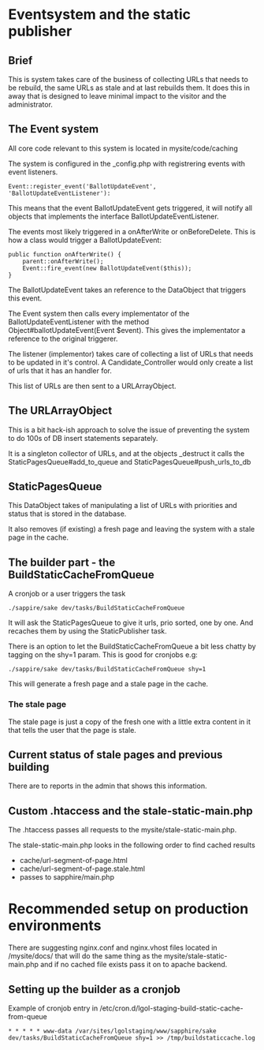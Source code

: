 # Eventsystem and the static publisher

## Brief

This is system takes care of the business of collecting URLs that needs to be
rebuild, the same URLs as stale and at last rebuilds them. It does this in away
that is designed to leave minimal impact to the visitor and the administrator.

## The Event system

All core code relevant to this system is located in mysite/code/caching

The system is configured in the _config.php with registrering events with
event listeners.

    Event::register_event('BallotUpdateEvent', 'BallotUpdateEventListener'):

This means that the event BallotUpdateEvent gets triggered, it will notify all
objects that implements the interface BallotUpdateEventListener.

The events most likely triggered in a onAfterWrite or onBeforeDelete. This is
how a class would trigger a BallotUpdateEvent:

    public function onAfterWrite() {
        parent::onAfterWrite();
        Event::fire_event(new BallotUpdateEvent($this));
    }

The BallotUpdateEvent takes an reference to the DataObject that triggers this
event.

The Event system then calls every implementator of the BallotUpdateEventListener
with the method Object#ballotUpdateEvent(Event $event). This gives the
implementator a reference to the original triggerer.

The listener (implementor) takes care of collecting a list of URLs that needs to
be updated in it's control. A Candidate_Controller would only create a list of
urls that it has an handler for.

This list of URLs are then sent to a URLArrayObject.

## The URLArrayObject

This is a bit hack-ish approach to solve the issue of preventing the system to
do 100s of DB insert statements separately.

It is a singleton collector of URLs, and at the objects _destruct it calls the
StaticPagesQueue#add_to_queue and StaticPagesQueue#push_urls_to_db

## StaticPagesQueue

This DataObject takes of manipulating a list of URLs with priorities and status
that is stored in the database.

It also removes (if existing) a fresh page and leaving the system with a stale
page in the cache.

## The builder part - the BuildStaticCacheFromQueue

A cronjob or a user triggers the task

    ./sappire/sake dev/tasks/BuildStaticCacheFromQueue

It will ask the StaticPagesQueue to give it urls, prio sorted, one by one. And
recaches them by using the StaticPublisher task.

There is an option to let the BuildStaticCacheFromQueue a bit less chatty by
tagging on the shy=1 param. This is good for cronjobs e.g:

    ./sappire/sake dev/tasks/BuildStaticCacheFromQueue shy=1

This will generate a fresh page and a stale page in the cache.

### The stale page

The stale page is just a copy of the fresh one with a little extra content in it
that tells the user that the page is stale.

## Current status of stale pages and previous building

There are to reports in the admin that shows this information.

## Custom .htaccess and the stale-static-main.php

The .htaccess passes all requests to the mysite/stale-static-main.php.

The stale-static-main.php looks in the following order to find cached results

 - cache/url-segment-of-page.html
 - cache/url-segment-of-page.stale.html
 - passes to sapphire/main.php

# Recommended setup on production environments

There are suggesting nginx.conf and nginx.vhost files located in /mysite/docs/
that will do the same thing as the mysite/stale-static-main.php and if no cached
file exists pass it on to apache backend.

## Setting up the builder as a cronjob

Example of cronjob entry in /etc/cron.d/lgol-staging-build-static-cache-from-queue

    * * * * * www-data /var/sites/lgolstaging/www/sapphire/sake dev/tasks/BuildStaticCacheFromQueue shy=1 >> /tmp/buildstaticcache.log
